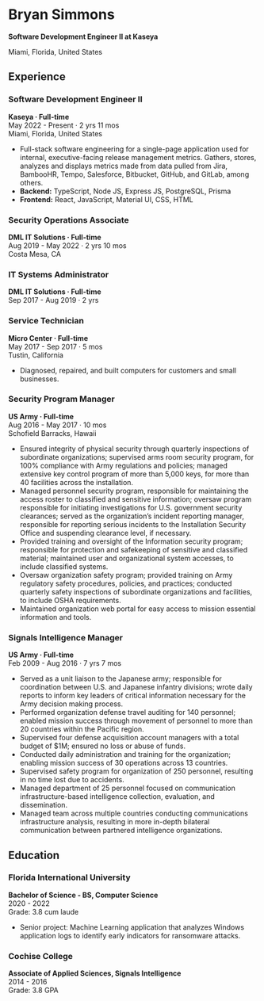 # Bryan Simmons

**Software Development Engineer II at Kaseya**

Miami, Florida, United States

## Experience

### Software Development Engineer II
**Kaseya · Full-time**  
May 2022 - Present · 2 yrs 11 mos  
Miami, Florida, United States  

- Full-stack software engineering for a single-page application used for internal, executive-facing release management metrics. Gathers, stores, analyzes and displays metrics made from data pulled from Jira, BambooHR, Tempo, Salesforce, Bitbucket, GitHub, and GitLab, among others.
- **Backend:** TypeScript, Node JS, Express JS, PostgreSQL, Prisma
- **Frontend:** React, JavaScript, Material UI, CSS, HTML

### Security Operations Associate
**DML IT Solutions · Full-time**  
Aug 2019 - May 2022 · 2 yrs 10 mos  
Costa Mesa, CA  

### IT Systems Administrator
**DML IT Solutions · Full-time**  
Sep 2017 - Aug 2019 · 2 yrs  

### Service Technician
**Micro Center · Full-time**  
May 2017 - Sep 2017 · 5 mos  
Tustin, California  

- Diagnosed, repaired, and built computers for customers and small businesses.

### Security Program Manager
**US Army · Full-time**  
Aug 2016 - May 2017 · 10 mos  
Schofield Barracks, Hawaii  

- Ensured integrity of physical security through quarterly inspections of subordinate organizations; supervised arms room security program, for 100% compliance with Army regulations and policies; managed extensive key control program of more than 5,000 keys, for more than 40 facilities across the installation.
- Managed personnel security program, responsible for maintaining the access roster to classified and sensitive information; oversaw program responsible for initiating investigations for U.S. government security clearances; served as the organization’s incident reporting manager, responsible for reporting serious incidents to the Installation Security Office and suspending clearance level, if necessary.
- Provided training and oversight of the Information security program; responsible for protection and safekeeping of sensitive and classified material; maintained user and organizational system accesses, to include classified systems.
- Oversaw organization safety program; provided training on Army regulatory safety procedures, policies, and practices; conducted quarterly safety inspections of subordinate organizations and facilities, to include OSHA requirements.
- Maintained organization web portal for easy access to mission essential information and tools.

### Signals Intelligence Manager
**US Army · Full-time**  
Feb 2009 - Aug 2016 · 7 yrs 7 mos  

- Served as a unit liaison to the Japanese army; responsible for coordination between U.S. and Japanese infantry divisions; wrote daily reports to inform key leaders of critical information necessary for the Army decision making process.
- Performed organization defense travel auditing for 140 personnel; enabled mission success through movement of personnel to more than 20 countries within the Pacific region.
- Supervised four defense acquisition account managers with a total budget of $1M; ensured no loss or abuse of funds.
- Conducted daily administration and training for the organization; enabling mission success of 30 operations across 13 countries.
- Supervised safety program for organization of 250 personnel, resulting in no time lost due to accidents.
- Managed department of 25 personnel focused on communication infrastructure-based intelligence collection, evaluation, and dissemination.
- Managed team across multiple countries conducting communications infrastructure analysis, resulting in more in-depth bilateral communication between partnered intelligence organizations.

## Education

### Florida International University
**Bachelor of Science - BS, Computer Science**  
2020 - 2022  
Grade: 3.8 cum laude  

- Senior project: Machine Learning application that analyzes Windows application logs to identify early indicators for ransomware attacks.

### Cochise College
**Associate of Applied Sciences, Signals Intelligence**  
2014 - 2016  
Grade: 3.8 GPA